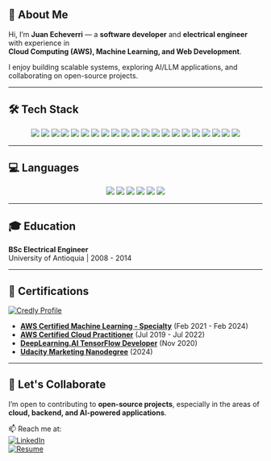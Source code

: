 ## 👋 About Me

Hi, I’m **Juan Echeverri** — a **software developer** and **electrical engineer** with experience in  
**Cloud Computing (AWS), Machine Learning, and Web Development**.  

I enjoy building scalable systems, exploring AI/LLM applications, and collaborating on open-source projects.  

---

## 🛠️ Tech Stack

<p align="center">
  <!-- Cloud -->
  <img src="https://img.shields.io/badge/AWS-%23FF9900.svg?&style=for-the-badge&logo=amazon-aws&logoColor=white"/>
  <img src="https://img.shields.io/badge/Cloudflare-%23F38020.svg?&style=for-the-badge&logo=cloudflare&logoColor=white"/>
  
  <!-- Backend -->
  <img src="https://img.shields.io/badge/Django-%23092E20.svg?&style=for-the-badge&logo=django&logoColor=white"/>
  <img src="https://img.shields.io/badge/FastAPI-%23009688.svg?&style=for-the-badge&logo=fastapi&logoColor=white"/>
  <img src="https://img.shields.io/badge/Flask-%23000000.svg?&style=for-the-badge&logo=flask&logoColor=white"/>
  <img src="https://img.shields.io/badge/Node.js-%23339933.svg?&style=for-the-badge&logo=node.js&logoColor=white"/>
  <img src="https://img.shields.io/badge/Redis-%23DC382D.svg?&style=for-the-badge&logo=redis&logoColor=white"/>
  <img src="https://img.shields.io/badge/Celery-%2337B24D.svg?&style=for-the-badge&logo=celery&logoColor=white"/>

  <!-- Databases -->
  <img src="https://img.shields.io/badge/PostgreSQL-%23336791.svg?&style=for-the-badge&logo=postgresql&logoColor=white"/>
  <img src="https://img.shields.io/badge/MariaDB-%23003545.svg?&style=for-the-badge&logo=mariadb&logoColor=white"/>
  <img src="https://img.shields.io/badge/DynamoDB-%23009639.svg?&style=for-the-badge&logo=amazon-dynamodb&logoColor=white"/>
  <img src="https://img.shields.io/badge/Cassandra-%231287B1.svg?&style=for-the-badge&logo=apache-cassandra&logoColor=white"/>

  <!-- ML & AI -->
  <img src="https://img.shields.io/badge/TensorFlow-%23FF6F00.svg?&style=for-the-badge&logo=tensorflow&logoColor=white"/>
  <img src="https://img.shields.io/badge/scikit--learn-%23F7931E.svg?&style=for-the-badge&logo=scikit-learn&logoColor=white"/>
  <img src="https://img.shields.io/badge/LangChain-%2300C4A7.svg?&style=for-the-badge&logo=chainlink&logoColor=white"/>
  
  <!-- Frontend -->
  <img src="https://img.shields.io/badge/React-%2361DAFB.svg?&style=for-the-badge&logo=react&logoColor=black"/>
  <img src="https://img.shields.io/badge/TailwindCSS-%2338B2AC.svg?&style=for-the-badge&logo=tailwind-css&logoColor=white"/>
  <img src="https://img.shields.io/badge/Flowbite-%2300C4B3.svg?&style=for-the-badge&logo=tailwind-css&logoColor=white"/>
  
  <!-- Tools -->
  <img src="https://img.shields.io/badge/Docker-%232496ED.svg?&style=for-the-badge&logo=docker&logoColor=white"/>
  <img src="https://img.shields.io/badge/Docker_Compose-%232496ED.svg?&style=for-the-badge&logo=docker&logoColor=white"/>
  <img src="https://img.shields.io/badge/GitHub_Actions-%232088FF.svg?&style=for-the-badge&logo=github-actions&logoColor=white"/>
</p>

---

## 💻 Languages

<p align="center">
  <img src="https://img.shields.io/badge/Python-%233776AB.svg?&style=for-the-badge&logo=python&logoColor=white"/>
  <img src="https://img.shields.io/badge/JavaScript-%23F7DF1E.svg?&style=for-the-badge&logo=javascript&logoColor=black"/>
  <img src="https://img.shields.io/badge/TypeScript-%233178C6.svg?&style=for-the-badge&logo=typescript&logoColor=white"/>
  <img src="https://img.shields.io/badge/HTML5-%23E34F26.svg?&style=for-the-badge&logo=html5&logoColor=white"/>
  <img src="https://img.shields.io/badge/CSS3-%231572B6.svg?&style=for-the-badge&logo=css3&logoColor=white"/>
  <img src="https://img.shields.io/badge/SQL-%234169E1.svg?&style=for-the-badge&logo=postgresql&logoColor=white"/>
</p>

---

## 🎓 Education

**BSc Electrical Engineer**  
University of Antioquia | 2008 - 2014

---

## 📜 Certifications

[![Credly Profile](https://img.shields.io/badge/Credly-FF6B00.svg?&style=for-the-badge&logo=credly&logoColor=white)](https://www.credly.com/users/juan-echeverri.0364610e)

- **[AWS Certified Machine Learning - Specialty](https://jecheverrigutierrez.s3.amazonaws.com/aws-certifications/AWS+Certified+Machine+Learning+-+Specialty+certificate.pdf)** (Feb 2021 - Feb 2024)
- **[AWS Certified Cloud Practitioner](https://jecheverrigutierrez.s3.amazonaws.com/aws-certifications/AWS+Certified+Cloud+Practitioner+certificate.pdf)** (Jul 2019 - Jul 2022)
- **[DeepLearning.AI TensorFlow Developer](https://jecheverrigutierrez.s3.amazonaws.com/aws-certifications/Tensorflow+developer.pdf)** (Nov 2020)
- **[Udacity Marketing Nanodegree](https://www.udacity.com/certificate/e/b355b514-f938-11ef-9cb0-fbe24a6e2f6c)** (2024)

---

## 🤝 Let's Collaborate

I’m open to contributing to **open-source projects**, especially in the areas of **cloud, backend, and AI-powered applications**.  

📫 Reach me at:  
[![LinkedIn](https://img.shields.io/badge/LinkedIn-0A66C2.svg?&style=for-the-badge&logo=linkedin&logoColor=white)](https://www.linkedin.com/in/juan-echeverri/)  
[![Resume](https://img.shields.io/badge/Resume-000000.svg?&style=for-the-badge&logo=vercel&logoColor=white)](http://juan-echeverri-resume.s3-website-us-east-1.amazonaws.com/)  


